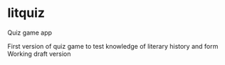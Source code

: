 # litquiz

Quiz game app

First version of quiz game to test knowledge of literary history and form
Working draft version
